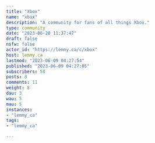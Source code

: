 ```yaml
---
title: "Xbox" 
name: "xbox"
description: "A community for fans of all things Xbox."
type: community
date: "2023-06-20 11:37:47"
draft: false
nsfw: false
actor_id: "https://lemmy.ca/c/xbox"
host: lemmy.ca
lastmod: "2023-06-09 04:27:54"
published: "2023-06-09 04:27:05"
subscribers: 58
posts: 8
comments: 11
weight: 8
dau: 3
wau: 5
mau: 5
instances:
- "lemmy_ca"
tags: 
- "lemmy_ca"

---
```

